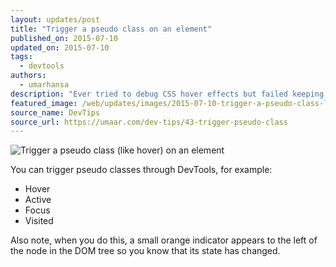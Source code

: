 ```yaml
---
layout: updates/post
title: "Trigger a pseudo class on an element"
published_on: 2015-07-10
updated_on: 2015-07-10
tags:
  - devtools
authors:
  - umarhansa
description: "Ever tried to debug CSS hover effects but failed keeping the mouse on the element? Here's how to do it."
featured_image: /web/updates/images/2015-07-10-trigger-a-pseudo-class-like-hover-on-an-element/trigger-pseudo-class.gif
source_name: DevTips
source_url: https://umaar.com/dev-tips/43-trigger-pseudo-class
---
```

<img src="/web/updates/images/2015-07-10-trigger-a-pseudo-class-like-hover-on-an-element/trigger-pseudo-class.gif" alt="Trigger a pseudo class (like hover) on an element">

You can trigger pseudo classes through DevTools, for example:

<ul>
<li>Hover</li>
<li>Active</li>
<li>Focus</li>
<li>Visited</li>
</ul>

Also note, when you do this, a small orange indicator appears to the left of the node in the DOM tree so you know that its state has changed.



		
